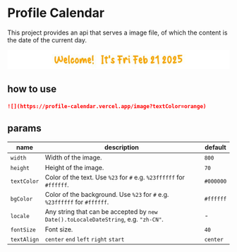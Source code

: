 # Profile Calendar

This project provides an api that serves a image file, of which the content is the date of the current day.

![alt text](docs/cheese-orange.png)

## how to use

```markdown
![](https://profile-calendar.vercel.app/image?textColor=orange)
```

## params

| name        | description                                                                         | default   |
| ----------- | ----------------------------------------------------------------------------------- | --------- |
| `width`     | Width of the image.                                                                 | `800`     |
| `height`    | Height of the image.                                                                | `70`      |
| `textColor` | Color of the text. Use `%23` for `#` e.g. `%23ffffff` for `#ffffff`.                | `#000000` |
| `bgColor`   | Color of the background. Use `%23` for `#` e.g. `%23ffffff` for `#ffffff`.          | `#ffffff` |
| `locale`    | Any string that can be accepted by `new Date().toLocaleDateString`, e.g. `"zh-CN"`. | -         |
| `fontSize`  | Font size.                                                                          | `40`      |
| `textAlign` | `center` `end` `left` `right` `start`                                               | `center`  |
